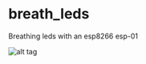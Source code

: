 # breath_leds
Breathing leds with an esp8266 esp-01


![alt tag](https://github.com/Wifsimster/breath_leds/blob/master/arc.gif)
